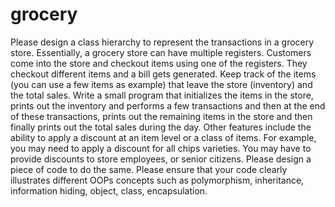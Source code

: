 # grocery
Please design a class hierarchy to represent the transactions in a grocery store. Essentially, a grocery store can have multiple registers.  Customers come into the store and checkout items using one of the registers.  They checkout different items and a bill gets generated.  Keep track of the items (you can use a few items as example) that leave the store (inventory) and the total sales.  Write a small program that initializes the items in the store, prints out the inventory and performs a few transactions and then at the end of these transactions, prints out the remaining items in the store and then finally prints out the total sales during the day. Other features include the ability to apply a discount at an item level or a class of items. For example, you may need to apply a discount for all chips varieties. You may have to provide discounts to store employees, or senior citizens. Please design a piece of code to do the same. Please ensure that your code clearly illustrates different OOPs concepts such as polymorphism, inheritance, information hiding, object, class, encapsulation.

